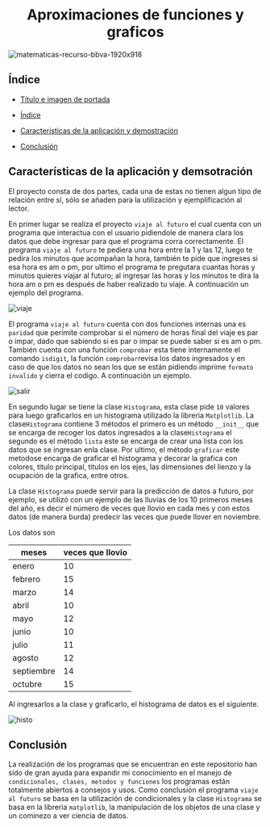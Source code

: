 <h1 align="center"> Aproximaciones de funciones y graficos  </h1>

![matematicas-recurso-bbva-1920x918](https://user-images.githubusercontent.com/104390248/200101787-18da0159-efa4-48dc-bfd8-53aa9abd6f96.jpg)



## Índice

* [Título e imagen de portada](#Título-e-imagen-de-portada)

* [Índice](#índice)

* [Características de la aplicación y demostración](#Características-de-la-aplicación-y-demostración)

* [Conclusión](#conclusión)

## Características de la aplicación y demsotración

El proyecto consta de dos partes, cada una de estas no tienen algun tipo de relación entre sí, sólo se añaden para la utilización y ejemplificación al lector.

En primer lugar se realiza el proyecto `viaje al futuro` el cual cuenta con un programa que interactua con el usuario pidiendole de manera clara los datos que debe ingresar para que el programa corra correctamente. El programa `viaje al futuro` te pediera una hora entre la 1 y las 12, luego te pedira los minutos que acompañan la hora, también te pide que ingreses si esa hora es am o pm, por ultimo el programa te pregutara cuantas horas y minutos quieres viajar al futuro; al ingresar las horas y los minutos te dira la hora am o pm es después de haber realizado tu viaje. A continuación un ejemplo del programa.


![viaje](https://user-images.githubusercontent.com/104390248/193508547-714c82f6-8c02-4718-b372-a6a76cc958b2.PNG)


El programa `viaje al futuro` cuenta con dos funciones internas una es `paridad` que perimite comprobar si el número de horas final del viaje es par o impar, dado que sabiendo si es par o impar se puede saber si es am o pm. También cuenta con una función `comprobar` esta tiene internamente el comando `isdigit`, la función `comprobar`revisa los datos ingresados y en caso de que los datos no sean los que se están pidiendo imprime `formato invalido` y cierra el codigo. A continuación un ejemplo.

![salir](https://user-images.githubusercontent.com/104390248/193509201-f5cbc3d0-2398-4683-98a7-8750e82ae425.PNG)

En segundo lugar se tiene la clase `Histograma`, esta clase pide `10` valores para luego graficarlos en un histograma utilizado la libreria `Matplotlib`.
La clase`Histograma` contiene 3 métodos el primero es un método `__init__` que se encarga de recoger los datos ingresados a la clase`Histograma`
el segundo es el método `lista` este se encarga de crear una lista con los datos que se ingresan enla clase. Por ultimo, el método `graficar` este metodose encarga de graficar el histograma y decorar la grafica con colores, titulo principal, titulos en los ejes, las dimensiones del lienzo y la ocupación de la grafica, entre otros.

La clase `Histograma` puede servir para la predicción de datos a futuro, por ejemplo, se utilizó con un ejemplo de las lluvias de los 10 primeros meses del año, es decir el número de veces que llovio en cada mes y con estos datos (de manera burda) predecir las veces que puede llover en noviembre. 

Los datos son

|meses                    | veces que llovio      |
|-------------------------|-----------------------|
| enero                   |  10                   |
| febrero                 |  15                   |
| marzo                   |  14                   |
| abril                   |  10                   |
| mayo                    |  12                   |
| junio                   |  10                   |
| julio                   |  11                   |
| agosto                  |  12                   |
| septiembre              |  14                   |
| octubre                 |  15                   |

Al ingresarlos a la clase y graficarlo, el histograma de datos es el siguiente.

![histo](https://user-images.githubusercontent.com/104390248/193511431-4c953139-d9f0-4c53-bac7-59287aa42cc6.png)

## Conclusión 

La realización de los programas que se encuentran en este repositorio han sido de gran ayuda para expandir mi conocimiento en el manejo de `condicionales, clases, metodos y funciones` los programas están totalmente abiertos a consejos y usos. Como conclusión el programa `viaje al futuro` se basa en la utilización de condicionales y la clase `Histograma` se basa en la libreria `matplotlib`, la manipulación de los objetos de una clase y un cominezo a ver ciencia de datos.
